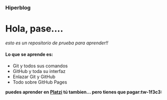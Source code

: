 ### Hiperblog
# Hola, pase....
*esto es un repositorio de prueba para aprender!!*


#### Lo que se aprende es: 
- Git y todos sus comandos
- GitHub y toda su interfaz
- Enlazar Git y GitHub
- Todo sobre GitHub Pages




**puedes aprender en [Platzi](http://platzi "Platzi") tú tambien... pero tienes que pagar:tw-1f3c3:**